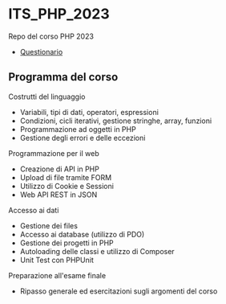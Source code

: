# ITS_PHP_2023
Repo del corso PHP 2023

* [Questionario](https://docs.google.com/forms/d/e/1FAIpQLSeJ1u5y8NI7qun2bxla57bEfPkTD0-tq9KVT816CU1OVD1Kpg/viewform)

## Programma del corso

Costrutti del linguaggio           

* Variabili, tipi di dati, operatori, espressioni           
* Condizioni, cicli iterativi, gestione stringhe, array, funzioni           
* Programmazione ad oggetti in PHP           
* Gestione degli errori e delle eccezioni            

Programmazione per il web           

* Creazione di API in PHP           
* Upload di file tramite FORM           
* Utilizzo di Cookie e Sessioni           
* Web API REST in JSON            

Accesso ai dati           

* Gestione dei files           
* Accesso ai database (utilizzo di PDO)           
* Gestione dei progetti in PHP           
* Autoloading delle classi e utilizzo di Composer           
* Unit Test con PHPUnit            

Preparazione all'esame finale           

* Ripasso generale ed esercitazioni sugli argomenti del corso       